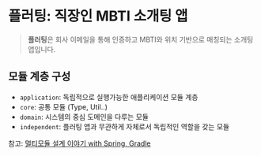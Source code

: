 # 플러팅: 직장인 MBTI 소개팅 앱

> **플러팅**은 회사 이메일을 통해 인증하고 MBTI와 위치 기반으로 매칭되는 소개팅 앱입니다.

## 모듈 계층 구성
- `application`: 독립적으로 실행가능한 애플리케이션 모듈 계층
- `core`: 공통 모듈 (Type, Util..)
- `domain`: 시스템의 중심 도메인을 다루는 모듈
- `independent`: 플러팅 앱과 무관하게 자체로서 독립적인 역할을 갖는 모듈

참고: [멀티모듈 설계 이야기 with Spring, Gradle](https://techblog.woowahan.com/2637/)